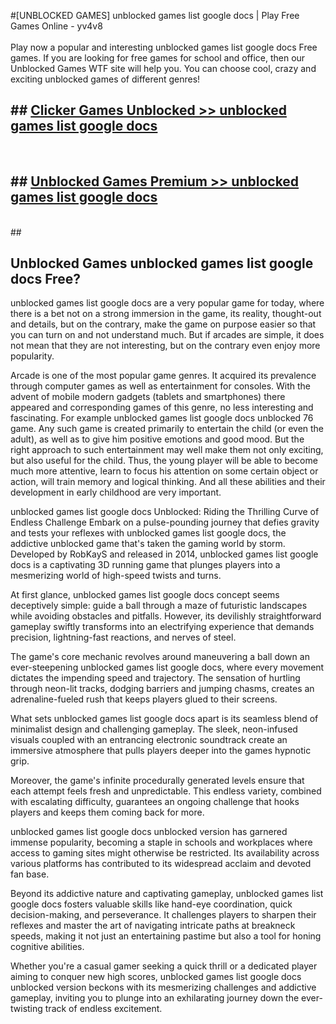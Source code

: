 #[UNBLOCKED GAMES] unblocked games list google docs | Play Free Games Online - yv4v8 <br>
<br>
Play now a popular and interesting unblocked games list google docs Free games. If you are looking for free games for school and office, then our Unblocked Games WTF site will help you. You can choose cool, crazy and exciting unblocked games of different genres!


## ##  [Clicker Games Unblocked >> unblocked games list google docs](http://freeplayer.one?title=unblocked_games_list_google_docs&ref=22)
  <br>

##  ## [Unblocked Games Premium >> unblocked games list google docs](http://freeplayer.one?title=unblocked_games_list_google_docs&ref=22)
  <br>
  ##



## Unblocked Games unblocked games list google docs Free?

unblocked games list google docs are a very popular game for today, where there is a bet not on a strong immersion in the game, its reality, thought-out and details, but on the contrary, make the game on purpose easier so that you can turn on and not understand much. But if arcades are simple, it does not mean that they are not interesting, but on the contrary even enjoy more popularity.

Arcade is one of the most popular game genres. It acquired its prevalence through computer games as well as entertainment for consoles. With the advent of mobile modern gadgets (tablets and smartphones) there appeared and corresponding games of this genre, no less interesting and fascinating. For example unblocked games list google docs unblocked 76 game. Any such game is created primarily to entertain the child (or even the adult), as well as to give him positive emotions and good mood. But the right approach to such entertainment may well make them not only exciting, but also useful for the child. Thus, the young player will be able to become much more attentive, learn to focus his attention on some certain object or action, will train memory and logical thinking. And all these abilities and their development in early childhood are very important.

unblocked games list google docs Unblocked: Riding the Thrilling Curve of Endless Challenge
Embark on a pulse-pounding journey that defies gravity and tests your reflexes with unblocked games list google docs, the addictive unblocked game that's taken the gaming world by storm. Developed by RobKayS and released in 2014, unblocked games list google docs is a captivating 3D running game that plunges players into a mesmerizing world of high-speed twists and turns.

At first glance, unblocked games list google docs concept seems deceptively simple: guide a ball through a maze of futuristic landscapes while avoiding obstacles and pitfalls. However, its devilishly straightforward gameplay swiftly transforms into an electrifying experience that demands precision, lightning-fast reactions, and nerves of steel.

The game's core mechanic revolves around maneuvering a ball down an ever-steepening unblocked games list google docs, where every movement dictates the impending speed and trajectory. The sensation of hurtling through neon-lit tracks, dodging barriers and jumping chasms, creates an adrenaline-fueled rush that keeps players glued to their screens.

What sets unblocked games list google docs apart is its seamless blend of minimalist design and challenging gameplay. The sleek, neon-infused visuals coupled with an entrancing electronic soundtrack create an immersive atmosphere that pulls players deeper into the games hypnotic grip.

Moreover, the game's infinite procedurally generated levels ensure that each attempt feels fresh and unpredictable. This endless variety, combined with escalating difficulty, guarantees an ongoing challenge that hooks players and keeps them coming back for more.

unblocked games list google docs unblocked version has garnered immense popularity, becoming a staple in schools and workplaces where access to gaming sites might otherwise be restricted. Its availability across various platforms has contributed to its widespread acclaim and devoted fan base.

Beyond its addictive nature and captivating gameplay, unblocked games list google docs fosters valuable skills like hand-eye coordination, quick decision-making, and perseverance. It challenges players to sharpen their reflexes and master the art of navigating intricate paths at breakneck speeds, making it not just an entertaining pastime but also a tool for honing cognitive abilities.

Whether you're a casual gamer seeking a quick thrill or a dedicated player aiming to conquer new high scores, unblocked games list google docs unblocked version beckons with its mesmerizing challenges and addictive gameplay, inviting you to plunge into an exhilarating journey down the ever-twisting track of endless excitement.